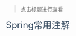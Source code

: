> 点击标题进行查看

<a href="#framework/Spring常用注解.md" style="font-size: 24px; color: #34495e; text-decoration: none">Spring常用注解</a>

